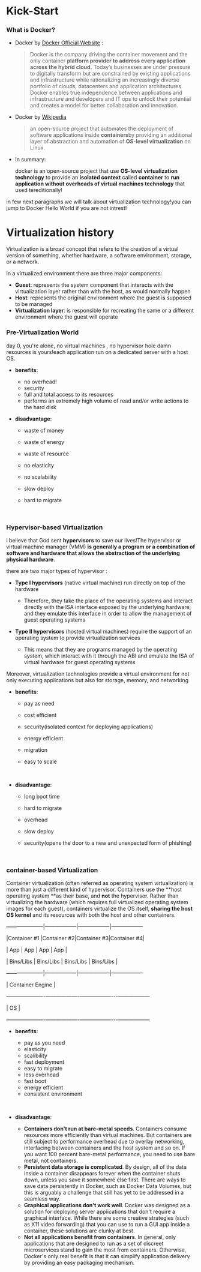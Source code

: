 # Kick-Start

### What is Docker?

- Docker by [Docker Official Website](https://www.docker.com/what-docker) :

  > Docker is the company driving the container movement and the only container **platform provider to address every application across the hybrid cloud.** Today’s businesses are under pressure to digitally transform but are constrained by existing applications and infrastructure while rationalizing an increasingly diverse portfolio of clouds, datacenters and application architectures. Docker enables true independence between applications and infrastructure and developers and IT ops to unlock their potential and creates a model for better collaboration and innovation.


- Docker by [Wikipedia]()

  > an open-source project that automates the deployment of software applications inside **containers**by providing an additional layer of abstraction and automation of **OS-level virtualization** on Linux.

- In summary:

  docker is an open-source project that use **OS-level virtualization technology** to provide an **isolated context** called **container** to **run application without overheads of virtual machines technology** that used tereditionally!

in few next paragraphs we will talk about virtualization technology!you can jump to Docker Hello World if you are not intrest!



# Virtualization history

Virtualization is a broad concept that refers to the creation of a virtual version of something, whether hardware, a software environment, storage, or a network.

In a virtualized environment there are three major components:

- **Guest**: represents the system component that interacts with the virtualization layer rather than with the host, as would normally happen
- **Host**: represents the original environment where the guest is supposed to be managed
- **Virtualization layer**: is responsible for recreating the same or a different environment where the guest will operate

### Pre-Virtualization World

day 0, you're alone, no virtual machines , no hypervisor hole damn resources is yours!each application run on a dedicated server with a host OS.

- **benefits**:

  - no overhead!
  - security
  - full and total access to its resources
  - performs an extremely high volume of read and/or write actions to the hard disk 

- **disadvantage**:

  - waste of money

  - waste of energy

  - waste of resource

  - no elasticity

  - no scalability

  - slow deploy

  - hard to migrate

    ​

### Hypervisor-based Virtualization

i believe that God sent **hypervisors** to save our lives!The hypervisor or virtual machine manager (VMM) **is generally a program or a combination of software and hardware that allows the abstraction of the underlying physical hardware**.

there are two major types of hypervisor :

- **Type I hypervisors** (native virtual machine) run directly on top of the hardware
  - Therefore, they take the place of the operating systems and interact directly with the ISA interface exposed by the underlying hardware, and they emulate this interface in order to allow the management of guest operating systems


- **Type II hypervisors** (hosted virtual machines) require the support of an operating system to provide virtualization services
  - This means that they are programs managed by the operating system, which interact with it through the ABI and emulate the ISA of virtual hardware for guest operating systems 

Moreover, virtualization technologies provide a virtual environment for not only executing applications but also for storage, memory, and networking

- **benefits**:

  - pay as need 

  - cost efficient 

  - security(isolated context for deploying applications)

  - energy efficient

  - migration

  - easy to scale

    ​

- **disadvantage**:

  - long boot time

  - hard to migrate

  - overhead

  - slow deploy

  - security(opens the door to a new and unexpected form of phishing)

    ​

### container-based Virtualization

Container virtualization (often referred as operating system virtualization) is more than just a different kind of hypervisor. Containers use the **host operating system **as their base, and **not** the hypervisor. Rather than virtualizing the hardware (which requires full virtualized operating system images for each guest), containers virtualize the OS itself, **sharing the host OS kernel** and its resources with both the host and other containers.



———————|——————|——————|——————

|Container #1 |Container #2|Container #3|Container #4|         

|         App        |         App       |        App        |         App        |

|    Bins/Libs    |    Bins/Libs   |    Bins/Libs   |    Bins/Libs    |     

———————|——————|——————|——————

|                                   Container Engine                                   |

———————-——————-——————---——————

|                                               OS                                                 |       

———————-——————-——————---——————



- **benefits**:

  - pay as you need
  - elasticity
  - scalibility
  - fast deployment
  - easy to migrate
  - less overhead
  - fast boot 
  - energy efficient
  - consistent environment

  ​

- **disadvantage**:

  - **Containers don't run at bare-metal speeds**. Containers consume resources more efficiently than virtual machines. But containers are still subject to performance overhead due to overlay networking, interfacing between containers and the host system and so on. If you want 100 percent bare-metal performance, you need to use bare metal, not containers.
  - **Persistent data storage is complicated**. By design, all of the data inside a container disappears forever when the container shuts down, unless you save it somewhere else first. There are ways to save data persistently in Docker, such as Docker Data Volumes, but this is arguably a challenge that still has yet to be addressed in a seamless way.
  - **Graphical applications don't work well**. Docker was designed as a solution for deploying server applications that don't require a graphical interface. While there are some creative strategies (such as X11 video forwarding) that you can use to run a GUI app inside a container, these solutions are clunky at best.
  - **Not all applications benefit from containers**. In general, only applications that are designed to run as a set of discreet microservices stand to gain the most from containers. Otherwise, Docker's only real benefit is that it can simplify application delivery by providing an easy packaging mechanism.
